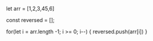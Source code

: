 
let arr = [1,2,3,45,6]

 const reversed = [];

for(let i = arr.length -1; i >= 0; i--) {
    reversed.push(arr[i])
}
